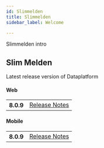```yaml
---
id: Slimmelden
title: Slimmelden
sidebar_label: Welcome

---
```



Slimmelden intro 

## Slim Melden
Latest release version of Dataplatform

#### Web
<table class="versions">
    <tbody>
        <tr>
            <th>8.0.9</th>
            <td>
                <a href="Release_Notes\releaseNotes-SM-Web.html">Release Notes</a>
            </td>
        </tr>
    </tbody>
</table>

#### Mobile
<table class="versions">
    <tbody>
        <tr>
            <th>8.0.9</th>
            <td>
                <a href='Release_Notes\releaseNotes-SM-Mobile.html'>Release Notes</a>
            </td>
        </tr>
    </tbody>
</table>
